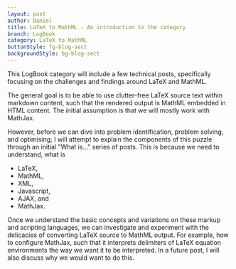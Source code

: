 ```yaml
---
layout: post
author: Daniel
title: LaTeX to MathML - An introduction to the category
branch: LogBook
category: LaTeX to MathML
buttonStyle: fg-blog-sect
backgroundStyle: bg-blog-sect
---
```


This LogBook category will include a few technical posts, specifically focusing on the challenges and findings around LaTeX and MathML.

The general goal is to be able to use clutter-free LaTeX source text within markdown content, such that the rendered output is MathML embedded in HTML content. The initial assumption is that we will mostly work with MathJax.

However, before we can dive into problem identification, problem solving, and optimising; I will attempt to explain the components of this puzzle through an initial "What is..." series of posts. This is because we need to understand, what is 

* LaTeX,
* MathML,
* XML,
* Javascript,
* AJAX, and 
* MathJax.

Once we understand the basic concepts and variations on these markup and scripting languages, we can investigate and experiment with the delicacies of converting LaTeX source to MathML output. For example, how to configure MathJax, such that it interprets delimiters of LaTeX equation environments the way we want it to be interpreted. In a future post, I will also discuss why we would want to do this.